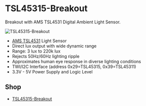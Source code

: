 # TSL45315-Breakout
Breakout with AMS TSL4531 Digital Ambient Light Sensor.

![TSL45315-Breakout](https://github.com/watterott/TSL45315-Breakout/raw/master/hardware/TSL45315-Breakout_v11.jpg)

* [AMS TSL4531](http://ams.com/eng/Products/Light-Sensors/Ambient-Light-Sensors/TSL45313) Light Sensor
* Direct lux output with wide dynamic range
* Range: 3 lux to 220k lux
* Rejects 50Hz/60Hz lighting ripple
* Approximates human eye response in diverse lighting conditions
* TWI/I2C Interface (address 0x29=TSL45315, 0x39=TSL45311)
* 3.3V - 5V Power Supply and Logic Level


## Shop
* [TSL45315-Breakout](http://www.watterott.com/en/TSL45315-Breakout)
